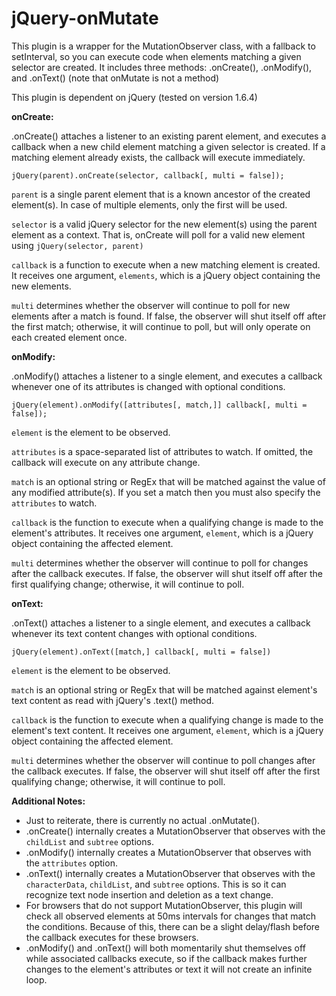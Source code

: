 jQuery-onMutate
===============

This plugin is a wrapper for the MutationObserver class, with a fallback to setInterval, so you can execute code when elements matching a given selector are created. It includes three methods: .onCreate(), .onModify(), and .onText() (note that onMutate is not a method)

This plugin is dependent on jQuery (tested on version 1.6.4)

**onCreate:**

.onCreate() attaches a listener to an existing parent element, and executes a callback when a new child element matching a given selector is created. If a matching element already exists, the callback will execute immediately.

`jQuery(parent).onCreate(selector, callback[, multi = false]);`

`parent` is a single parent element that is a known ancestor of the created element(s). In case of multiple elements, only the first will be used.

`selector` is a valid jQuery selector for the new element(s) using the parent element as a context. That is, onCreate will poll for a valid new element using `jQuery(selector, parent)`

`callback` is a function to execute when a new matching element is created. It receives one argument, `elements`, which is a jQuery object containing the new elements.

`multi` determines whether the observer will continue to poll for new elements after a match is found. If false, the observer will shut itself off after the first match; otherwise, it will continue to poll, but will only operate on each created element once.

**onModify:**

.onModify() attaches a listener to a single element, and executes a callback whenever one of its attributes is changed with optional conditions.

`jQuery(element).onModify([attributes[, match,]] callback[, multi = false]);`

`element` is the element to be observed.

`attributes` is a space-separated list of attributes to watch. If omitted, the callback will execute on any attribute change.

`match` is an optional string or RegEx that will be matched against the value of any modified attribute(s). If you set a match then you must also specify the `attributes` to watch.

`callback` is the function to execute when a qualifying change is made to the element's attributes. It receives one argument, `element`, which is a jQuery object containing the affected element.

`multi` determines whether the observer will continue to poll for changes after the callback executes. If false, the observer will shut itself off after the first qualifying change; otherwise, it will continue to poll.

**onText:**

.onText() attaches a listener to a single element, and executes a callback whenever its text content changes with optional conditions.

`jQuery(element).onText([match,] callback[, multi = false])`

`element` is the element to be observed.

`match` is an optional string or RegEx that will be matched against element's text content as read with jQuery's .text() method.

`callback` is the function to execute when a qualifying change is made to the element's text content. It receives one argument, `element`, which is a jQuery object containing the affected element.

`multi` determines whether the observer will continue to poll changes after the callback executes. If false, the observer will shut itself off after the first qualifying change; otherwise, it will continue to poll.

**Additional Notes:**

- Just to reiterate, there is currently no actual .onMutate().
- .onCreate() internally creates a MutationObserver that observes with the `childList` and `subtree` options.
- .onModify() internally creates a MutationObserver that observes with the `attributes` option.
- .onText() internally creates a MutationObserver that observes with the `characterData`, `childList`, and `subtree` options. This is so it can recognize text node insertion and deletion as a text change.
- For browsers that do not support MutationObserver, this plugin will check all observed elements at 50ms intervals for changes that match the conditions. Because of this, there can be a slight delay/flash before the callback executes for these browsers.
- .onModify() and .onText() will both momentarily shut themselves off while associated callbacks execute, so if the callback makes further changes to the element's attributes or text it will not create an infinite loop.